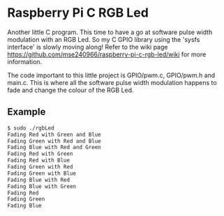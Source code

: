 # Raspberry Pi C RGB Led

Another little C program. This time to have a go at software pulse width modulation with an RGB Led. So my C GPIO library using the 'sysfs interface' is slowly moving along! Refer to the wiki page <https://github.com/mse240966/raspberry-pi-c-rgb-led/wiki> for more information.

The code important to this little project is GPIO/pwm.c, GPIO/pwm.h and main.c.  This is where all the software pulse width modulation happens to fade and change the colour of the RGB Led.

## Example

```bash
$ sudo ./rgbLed
Fading Red with Green and Blue
Fading Green with Red and Blue
Fading Blue with Red and Green
Fading Red with Green
Fading Red with Blue
Fading Green with Red
Fading Green with Blue
Fading Blue with Red
Fading Blue with Green
Fading Red
Fading Green
Fading Blue
